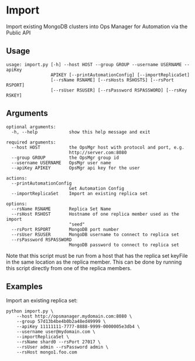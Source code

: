 # Import
Import existing MongoDB clusters into Ops Manager for Automation via the Public API



Usage
------
```
usage: import.py [-h] --host HOST --group GROUP --username USERNAME --apiKey
                 APIKEY [--printAutomationConfig] [--importReplicaSet]
                 [--rsName RSNAME] [--rsHosts RSHOSTS] [--rsPort RSPORT]
                 [--rsUser RSUSER] [--rsPassword RSPASSWORD] [--rsKey RSKEY]
```

Arguments
---------
```
optional arguments:
  -h, --help            show this help message and exit

required arguments:
  --host HOST           the OpsMgr host with protocol and port, e.g.
                        http://server.com:8080
  --group GROUP         the OpsMgr group id
  --username USERNAME   OpsMgr user name
  --apiKey APIKEY       OpsMgr api key for the user

actions:
  --printAutomationConfig
                        Get Automation Config
  --importReplicaSet    Import an existing replica set

options:
  --rsName RSNAME       Replica Set Name
  --rsHost RSHOST       Hostname of one replica member used as the import
                        "seed"
  --rsPort RSPORT       MongoDB port number
  --rsUser RSUSER       MongoDB username to connect to replica set
  --rsPassword RSPASSWORD
                        MongoDB password to connect to replica set
```


Note that this script must be run from a host that has the replica set keyFile
in the same location as the replica member. This can be done by running this script
directly from one of the replica members.

Examples
---------
Import an existing replica set:

```
python import.py \
    --host http://opsmanager.mydomain.com:8080 \
    --group 57d13b4be4b0b2a48ed49999 \
    --apiKey 11111111-7777-8888-9999-0000005e3db4 \
    --username user@mydomain.com \
    --importReplicaSet \
    --rsName shard0 --rsPort 27017 \
    --rsUser admin --rsPassword admin \
    --rsHost mongo1.foo.com
```


